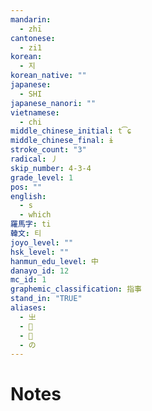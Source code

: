 ```yaml
---
mandarin:
  - zhī
cantonese:
  - zi1
korean:
  - 지
korean_native: ""
japanese:
  - SHI
japanese_nanori: ""
vietnamese:
  - chi
middle_chinese_initial: t͡ɕ
middle_chinese_final: ɨ
stroke_count: "3"
radical: 丿
skip_number: 4-3-4
grade_level: 1
pos: ""
english:
  - s
  - which
羅馬字: ti
韓文: 티
joyo_level: ""
hsk_level: ""
hanmun_edu_level: 中
danayo_id: 12
mc_id: 1
graphemic_classification: 指事
stand_in: "TRUE"
aliases:
  - 㞢
  - 𠔇
  - 𡳿
  - の
---
```


# Notes
